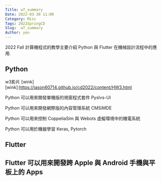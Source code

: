 ```yaml
---
Title: w7_summary
Date: 2022-03-30 11:00
Category: Misc
Tags: 2022SpringCD
Slug:  w7_summary
Author: yen
---
```


2022 Fall 計算機程式的教學主要介紹 Python 與 Flutter 在機械設計流程中的應用.

<!-- PELICAN_END_SUMMARY -->

Python
----
w3影片 [wink]
[wink]:https://jason60714.github.io/cd2022/content/HW3.html

Python 可以用來開發單機版的視窗程式套件 Pyslvs-UI

Python 可以用來開發網際版的內容管理系統 CMSiMDE

Python 可以用來控制 CoppeliaSim 與 Webots 虛擬環境中的機電系統

Python 可以用於機器學習 Keras, Pytorch


Flutter
----

Flutter 可以用來開發跨 Apple 與 Android 手機與平板上的 Apps
----
